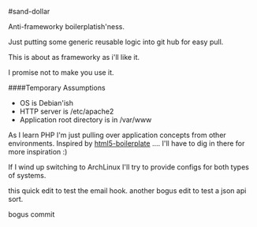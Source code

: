 #sand-dollar

Anti-frameworky boilerplatish'ness.

Just putting some generic reusable logic into git hub for easy pull.

This is about as frameworky as i'll like it.

I promise not to make you use it.

####Temporary Assumptions
* OS is Debian'ish
* HTTP server is /etc/apache2
* Application root directory is in /var/www

As I learn PHP I'm just pulling over application concepts from other environments. Inspired by [html5-boilerplate](http://github.com/paulirish/html5-boilerplate) .... I'll have to dig in there for more inspiration :)

If I wind up switching to ArchLinux I'll try to provide configs for both 
types of systems.

this quick edit to test the email hook. another bogus edit to test a json api sort.

bogus commit
